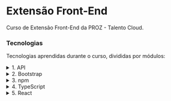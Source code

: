 # Extensão Front-End

Curso de Extensão Front-End da PROZ - Talento Cloud. 



### Tecnologias

Tecnologias aprendidas durante o curso, divididas por módulos:

<details>
<summary>1. API</summary>

Plataforma usada: [Postman](https://www.postman.com/)

API's gratuitas usadas durante as aulas:

- [Advice Slip JSON API ](https://api.adviceslip.com/)
- [ReqRes RestAPI](https://reqres.in/)
- [LRandom Data APIink](https://random-data-api.com/)
- [{JSON} Placeholder](https://jsonplaceholder.typicode.com/)
</details>

<details>

<summary>2. Bootstrap</summary>
Documentações:

- [Bootstrap Componentes](https://getbootstrap.com/docs/5.3/components/buttons/)
- [Bootstrap Grid](https://getbootstrap.com/docs/5.3/layout/grid/)
- [Bootstrap Navbar](https://getbootstrap.com/docs/5.3/components/navbar/)
- [Bootstrap Justify content usado no navbar](https://getbootstrap.com/docs/5.3/utilities/flex/)
</details>

<details>

<summary>3. npm</summary>

- Modularização
- CDN
- Gerenciamento de pacotes (package.json)
</details>

<details>

<summary>4. TypeScript</summary>

- setup do typescript
- tipagem básica
    - tipagem dinâmica
    - tipagem estática
- tipagem intermediária
</details>

<details>

<summary>5. React</summary>

</details>

